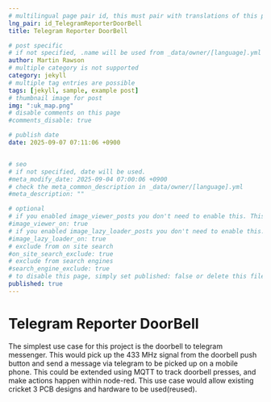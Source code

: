 ```yaml
---
# multilingual page pair id, this must pair with translations of this page. (This name must be unique)
lng_pair: id_TelegramReporterDoorBell
title: Telegram Reporter DoorBell

# post specific
# if not specified, .name will be used from _data/owner/[language].yml
author: Martin Rawson
# multiple category is not supported
category: jekyll
# multiple tag entries are possible
tags: [jekyll, sample, example post]
# thumbnail image for post
img: ":uk_map.png"
# disable comments on this page
#comments_disable: true

# publish date
date: 2025-09-07 07:11:06 +0900


# seo
# if not specified, date will be used.
#meta_modify_date: 2025-09-04 07:00:06 +0900
# check the meta_common_description in _data/owner/[language].yml
#meta_description: ""

# optional
# if you enabled image_viewer_posts you don't need to enable this. This is only if image_viewer_posts = false
#image_viewer_on: true
# if you enabled image_lazy_loader_posts you don't need to enable this. This is only if image_lazy_loader_posts = false
#image_lazy_loader_on: true
# exclude from on site search
#on_site_search_exclude: true
# exclude from search engines
#search_engine_exclude: true
# to disable this page, simply set published: false or delete this file
published: true
---
```


<!-- outline-start -->

# Telegram Reporter DoorBell

The simplest use case for this project is the doorbell to telegram messenger.
This would pick up the 433 MHz signal from the doorbell push button
and send a message via telegram to be picked up on a mobile phone.
This could be extended using MQTT to track doorbell presses, and make actions happen within node-red.
This use case would allow existing cricket 3 PCB designs and hardware to be used(reused).


